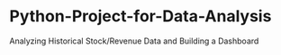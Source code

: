 # Python-Project-for-Data-Analysis
Analyzing Historical Stock/Revenue Data and Building a Dashboard
